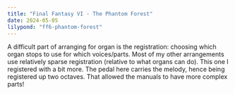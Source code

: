 ```yaml
---
title: "Final Fantasy VI - The Phantom Forest"
date: 2024-05-05
lilypond: "ff6-phantom-forest"
---
```


A difficult part of arranging for organ is the registration: choosing which organ stops to use for which voices/parts. Most of my other arrangements use relatively sparse registration (relative to what organs can do). This one I registered with a bit more. The pedal here carries the melody, hence being registered up two octaves. That allowed the manuals to have more complex parts!